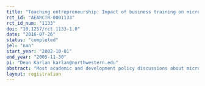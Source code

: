 ```yaml
---
title: "Teaching entrepreneurship: Impact of business training on microfinance clients and institutions "
rct_id: "AEARCTR-0001133"
rct_id_num: "1133"
doi: "10.1257/rct.1133-1.0"
date: "2016-07-26"
status: "completed"
jel: "nan"
start_year: "2002-10-01"
end_year: "2005-11-30"
pi: "Dean Karlan karlan@northwestern.edu"
abstract: "Most academic and development policy discussions about microentrepreneurs focus on credit constraints and assume that subject to those constraints, the entrepreneurs manage their business optimally. Yet the self-employed poor rarely have any formal training in business skills. A growing number of microfinance organizations are attempting to build the human capital of microentrepreneurs in order to improve the livelihood of their clients and help further their mission of poverty alleviation. Using a randomized control trial, we measure the marginal impact of adding business training to a Peruvian group lending program for female microentrepreneurs. Treatment groups received thirty- to sixty-minute entrepreneurship training sessions during their normal weekly or monthly banking meeting over a period of one to two years. Control groups remained as they were before, meeting at the same frequency but solely for making loan and savings payments. We find little or no evidence of changes in key outcomes such as business revenue, profits, or employment. We nevertheless observed business knowledge improvements and increased client retention rates for the microfinance institution."
layout: registration
---
```


